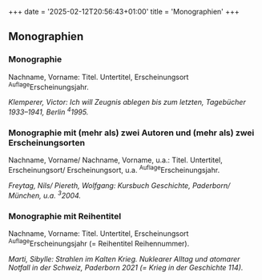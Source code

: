 +++
date = '2025-02-12T20:56:43+01:00'
title = 'Monographien'
+++

## Monographien
### Monographie
Nachname, Vorname: Titel. Untertitel, Erscheinungsort <sup>Auflage</sup>Erscheinungsjahr.

*Klemperer, Victor: Ich will Zeugnis ablegen bis zum letzten, Tagebücher 1933–1941, Berlin <sup>4</sup>1995.*
### Monographie mit (mehr als) zwei Autoren und (mehr als) zwei Erscheinungsorten
Nachname, Vorname/ Nachname, Vorname, u.a.: Titel. Untertitel, Erscheinungsort/ Erscheinungsort, u.a. <sup>Auflage</sup>Erscheinungsjahr.

*Freytag, Nils/ Piereth, Wolfgang: Kursbuch Geschichte, Paderborn/ München, u.a. <sup>3</sup>2004.*
### Monographie mit Reihentitel
Nachname, Vorname: Titel. Untertitel, Erscheinungsort <sup>Auflage</sup>Erscheinungsjahr (= Reihentitel Reihennummer).

*Marti, Sibylle: Strahlen im Kalten Krieg. Nuklearer Alltag und atomarer Notfall in der Schweiz, Paderborn 2021 (= Krieg in der Geschichte 114).*
